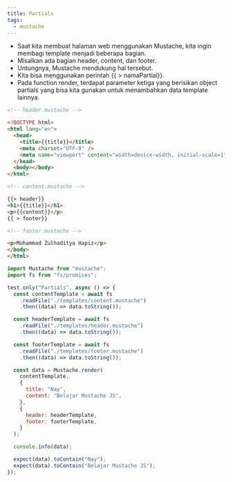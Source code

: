 ```yaml
---
title: Partials
tags:
  - mustache
---
```


- Saat kita membuat halaman web menggunakan Mustache, kita ingin membagi template menjadi beberapa bagian.
- Misalkan ada bagian header, content, dan footer.
- Untungnya, Mustache mendukung hal tersebut.
- Kita bisa menggunakan perintah {{ > namaPartial}}.
- Pada function render, terdapat parameter ketiga yang berisikan object partials yang bisa kita gunakan untuk menambahkan data template lainnya.

```html
<!-- header.mustache -->

<!DOCTYPE html>
<html lang="en">
  <head>
    <title>{{title}}</title>
    <meta charset="UTF-8" />
    <meta name="viewport" content="width=device-width, initial-scale=1" />
  </head>
  <body></body>
</html>
```

```html
<!-- content.mustache -->

{{> header}}
<h1>{{title}}</h1>
<p>{{content}}</p>
{{ > footer}}
```

```html
<!-- footer.mustache -->

<p>Muhammad Zulhaditya Hapiz</p>
</body>
</html>
```

```js
import Mustache from "mustache";
import fs from "fs/promises";

test.only("Partials", async () => {
  const contentTemplate = await fs
    .readFile("./templates/content.mustache")
    .then((data) => data.toString());

  const headerTemplate = await fs
    .readFile("./templates/header.mustache")
    .then((data) => data.toString());

  const footerTemplate = await fs
    .readFile("./templates/footer.mustache")
    .then((data) => data.toString());

  const data = Mustache.render(
    contentTemplate,
    {
      title: "Nay",
      content: "Belajar Mustache JS",
    },
    {
      header: headerTemplate,
      footer: footerTemplate,
    }
  );

  console.info(data);

  expect(data).toContain("Nay");
  expect(data).toContain("Belajar Mustache JS");
});
```
